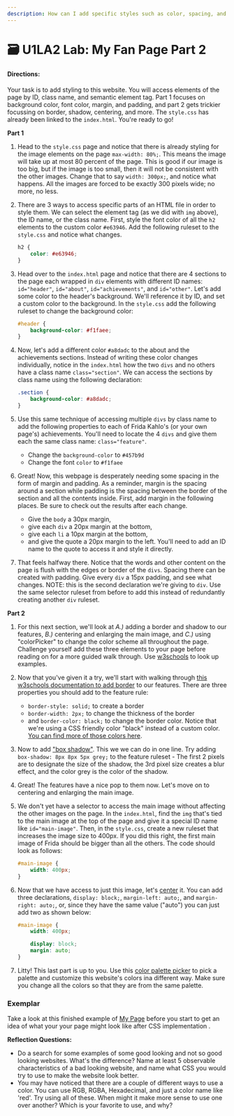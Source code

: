 ```yaml
---
description: How can I add specific styles such as color, spacing, and font to my web page?
---
```


# 🗃 U1LA2 Lab: My Fan Page Part 2


#### Directions:

Your task is to add styling to this website. You will access elements of the page by ID, class name, and semantic element tag. Part 1 focuses on background color, font color, margin, and padding, and part 2 gets trickier focussing on border, shadow, centering, and more. The `style.css` has already been linked to the `index.html`. You're ready to go!

**Part 1**

1. Head to the `style.css` page and notice that there is already styling for the image elements on the page `max-width: 80%;`. This means the image will take up at most 80 percent of the page. This is good if our image is too big, but if the image is too small, then it will not be consistent with the other images. Change that to say `width: 300px;`, and notice what happens. All the images are forced to be exactly 300 pixels wide; no more, no less.
2.  There are 3 ways to access specific parts of an HTML file in order to style them. We can select the element tag (as we did with `img` above), the ID name, or the class name. First, style the font color of all the `h2` elements to the custom color `#e63946`. Add the following ruleset to the `style.css` and notice what changes.

    ```css
    h2 {
        color: #e63946;
    }
    ```
3.  Head over to the `index.html` page and notice that there are 4 sections to the page each wrapped in `div` elements with different ID names: `id="header"`, `id="about"`, `id="achievements"`, and `id="other"`. Let's add some color to the header's background. We'll reference it by ID, and set a custom color to the background. In the `style.css` add the following ruleset to change the background color:

    ```css
    #header {
        background-color: #f1faee;
    }
    ```
4.  Now, let's add a different color `#a8dadc` to the about and the achievements sections. Instead of writing these color changes individually, notice in the `index.html` how the two `divs` and no others have a class name `class="section"`. We can access the sections by class name using the following declaration:

    ```css
    .section {
        background-color: #a8dadc;
    }
    ```
5. Use this same technique of accessing multiple `divs` by class name to add the following properties to each of Frida Kahlo's (or your own page's) achievements. You'll need to locate the 4 `divs` and give them each the same class name: `class="feature"`.
   * Change the `background-color` to `#457b9d`
   * Change the font `color` to `#f1faee`
6. Great! Now, this webpage is desperately needing some spacing in the form of margin and padding. As a reminder, margin is the spacing around a section while padding is the spacing between the border of the section and all the contents inside. First, add margin in the following places. Be sure to check out the results after each change.
   * Give the `body` a 30px margin,
   * give each `div` a 20px margin at the bottom,
   * give each `li` a 10px margin at the bottom,
   * and give the quote a 20px margin to the left. You'll need to add an ID name to the quote to access it and style it directly.
7. That feels halfway there. Notice that the words and other content on the page is flush with the edges or border of the `divs`. Spacing there can be created with padding. Give every `div` a 15px padding, and see what changes. NOTE: this is the second declaration we're giving to `div`. Use the same selector ruleset from before to add this instead of redundantly creating another `div` ruleset.

**Part 2**

1. For this next section, we'll look at _A.)_ adding a border and shadow to our features, _B.)_ centering and enlarging the main image, and _C.)_ using "colorPicker" to change the color scheme all throughout the page. Challenge yourself add these three elements to your page before reading on for a more guided walk through. Use [w3schools](https://www.w3schools.com/css) to look up examples.
2. Now that you've given it a try, we'll start with walking through [this w3schools documentation to add border](https://www.w3schools.com/css/css\_border.asp) to our features. There are three properties you should add to the feature rule:
   * `border-style: solid;` to create a border
   * `border-width: 2px;` to change the thickness of the border
   * and `border-color: black;` to change the border color. Notice that we're using a CSS friendly color "black" instead of a custom color. [You can find more of those colors here](https://www.w3schools.com/cssref/css\_colors.asp).
3. Now to add ["box shadow"](https://www.w3schools.com/css/css3\_shadows\_box.asp). This we we can do in one line. Try adding `box-shadow: 8px 8px 5px grey;` to the feature ruleset - The first 2 pixels are to designate the size of the shadow, the 3rd pixel size creates a blur effect, and the color grey is the color of the shadow.
4. Great! The features have a nice pop to them now. Let's move on to centering and enlarging the main image.
5.  We don't yet have a selector to access the main image without affecting the other images on the page. In the `index.html`, find the `img` that's tied to the main image at the top of the page and give it a special ID name like `id="main-image"`. Then, in the `style.css`, create a new ruleset that increases the image size to 400px. If you did this right, the first main image of Frida should be bigger than all the others. The code should look as follows:

    ```css
    #main-image {
        width: 400px;
    }
    ```
6.  Now that we have access to just this image, let's [center](https://www.w3schools.com/howto/howto\_css\_image\_center.asp) it. You can add three declarations, `display: block;`, `margin-left: auto;`, and `margin-right: auto;`, or, since they have the same value ("auto") you can just add two as shown below:

    ```css
    #main-image {
        width: 400px;

        display: block;
        margin: auto;
    }
    ```
7. Litty! This last part is up to you. Use this [color palette picker](https://coolors.co/palettes/trending) to pick a palette and customize this website's colors ina different way. Make sure you change all the colors so that they are from the same palette.

### Exemplar

Take a look at this finished example of  [My Page](https://codepen.io/jamilton08/pen/qEWVWQN) before you start to get an idea of what your your page might look like after CSS implementation .



**Reflection Questions:**

* Do a search for some examples of some good looking and not so good looking websites. What's the difference? Name at least 5 observable characteristics of a bad looking website, and name what CSS you would try to use to make the website look better.
* You may have noticed that there are a couple of different ways to use a color. You can use RGB, RGBA, Hexadecimal, and just a color name like 'red'. Try using all of these. When might it make more sense to use one over another? Which is your favorite to use, and why?
